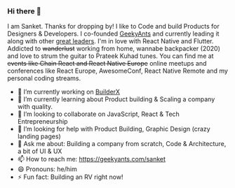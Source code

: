 ### Hi there 👋


I am Sanket. Thanks for dropping by! I like to Code and build Products for Designers & Developers. I co-founded [GeekyAnts](https://geekyants.com) and currently leading it along with other [great leaders](https://geekyants.com/team). I'm in love with React Native and Flutter. Addicted to ~~wanderlust~~ working from home, wannabe backpacker (2020) and love to strum the guitar to Prateek Kuhad tunes. You can find me at ~~events like Chain React and React Native Europe~~ online meetups and conferences like React Europe, AwesomeConf, React Native Remote and my personal coding streams.


- 🔭  I’m currently working on [BuilderX](https://BuilderX.io)
- 🌱  I’m currently learning about Product building & Scaling a company with quality.
- 👯  I’m looking to collaborate on JavaScript, React & Tech Entrepreneurship
- 🤔  I’m looking for help with Product Building, Graphic Design (crazy landing pages)
- 💬  Ask me about: Building a company from scratch, Code & Architecture, a bit of UI & UX
- 📫  How to reach me: https://geekyants.com/sanket
- 😄  Pronouns: he/him
- ⚡  Fun fact: Building an RV right now!

<!-- Built a QBasic imitation of MS-DOS to trick people with C:/> prompts at the age of 8, I have come a long way since and identify myself as an Open Source guy who loves to experiment with new tech. I live to break it, hack it, and build it.  -->
